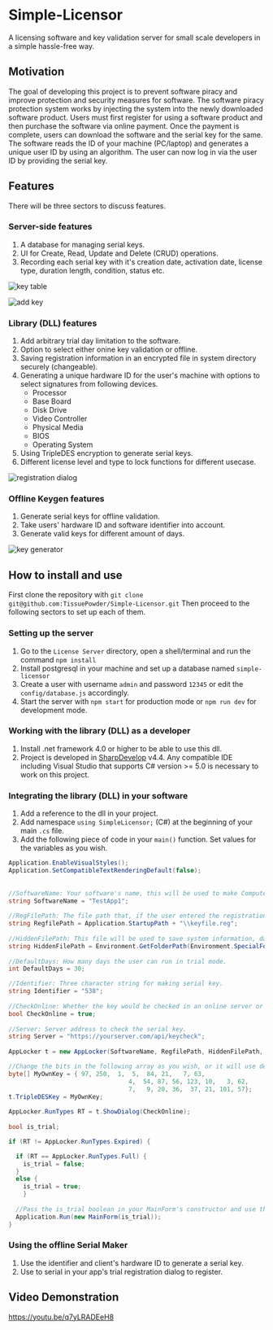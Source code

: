 # Simple-Licensor
A licensing software and key validation server for small scale developers in a simple hassle-free way. 

## Motivation
The goal of developing this project is to prevent software piracy and improve protection and security measures for software. The software piracy protection system works by injecting the system into the newly downloaded software product. Users must first register for using a software product and then purchase the software via online payment. Once the payment is complete, users can download the software and the serial key for the same. The software reads the ID of your machine (PC/laptop) and generates a unique user ID by using an algorithm. The user can now log in via the user ID by providing the serial key.

## Features
There will be three sectors to discuss features.

### Server-side features
1. A database for managing serial keys.
2. UI for Create, Read, Update and Delete (CRUD) operations.
3. Recording each serial key with it's creation date, activation date, license type, duration length, condition, status etc.

![key table](blob/key_table.png?raw=true)

![add key](blob/add_key.png?raw=true)

### Library (DLL) features
1. Add arbitrary trial day limitation to the software.
2. Option to select either onine key validation or offline.
3. Saving registration information in an encrypted file in system directory securely (changeable).
4. Generating a unique hardware ID for the user's machine with options to select signatures from following devices.
   - Processor
   - Base Board
   - Disk Drive
   - Video Controller
   - Physical Media
   - BIOS
   - Operating System
5. Using TripleDES encryption to generate serial keys.
6. Different license level and type to lock functions for different usecase.

![registration dialog](blob/registration_dialog.png?raw=true)

### Offline Keygen features
1. Generate serial keys for offline validation.
2. Take users' hardware ID and software identifier into account.
3. Generate valid keys for different amount of days.

![key generator](blob/key_generator.png?raw=true)


## How to install and use
First clone the repository with `git clone git@github.com:TissuePowder/Simple-Licensor.git`
Then proceed to the following sectors to set up each of them.

### Setting up the server
1. Go to the `License Server` directory, open a shell/terminal and run the command `npm install`
2. Install postgresql in your machine and set up a database named `simple-licensor`
3. Create a user with username `admin` and password `12345` or edit the `config/database.js` accordingly.
4. Start the server with `npm start` for production mode or `npm run dev` for development mode.

### Working with the library (DLL) as a developer
1. Install .net framework 4.0 or higher to be able to use this dll.
2. Project is developed in [SharpDevelop](https://github.com/icsharpcode/SharpDevelop) v4.4. Any compatible IDE including Visual Studio that supports C# version >= 5.0 is necessary to work on this project.

### Integrating the library (DLL) in your software
1. Add a reference to the dll in your project.
2. Add namespace `using SimpleLicensor;` (C#) at the beginning of your main `.cs` file.
3. Add the following piece of code in your `main()` function. Set values for the variables as you wish.
```C#
Application.EnableVisualStyles();
Application.SetCompatibleTextRenderingDefault(false);
		    
		    
//SoftwareName: Your software's name, this will be used to make ComputerID
string SoftwareName = "TestApp1";
		    
//RegFilePath: The file path that, if the user entered the registration code, will save it and check on every run.
string RegfilePath = Application.StartupPath + "\\keyfile.reg";
		    
//HiddenFilePath: This file will be used to save system information, days to finish trial mode, and current date.
string HiddenFilePath = Environment.GetFolderPath(Environment.SpecialFolder.System) + "\\SimpleLicensor.bfr";
						
//DefaultDays: How many days the user can run in trial mode.
int DefaultDays = 30;

//Identifier: Three character string for making serial key.
string Identifier = "538";
			
//CheckOnline: Whether the key would be checked in an online server or offline.
bool CheckOnline = true;
			
//Server: Server address to check the serial key.
string Server = "https://yourserver.com/api/keycheck";
		
AppLocker t = new AppLocker(SoftwareName, RegfilePath, HiddenFilePath, DefaultDays, Identifier, Server);

//Change the bits in the following array as you wish, or it will use default encryption.
byte[] MyOwnKey = { 97, 250,  1,  5,  84, 21,   7, 63,
		                         4,  54, 87, 56, 123, 10,   3, 62,
		                         7,   9, 20, 36,  37, 21, 101, 57};
t.TripleDESKey = MyOwnKey;
		
AppLocker.RunTypes RT = t.ShowDialog(CheckOnline);
		    
bool is_trial;

if (RT != AppLocker.RunTypes.Expired) {

  if (RT == AppLocker.RunTypes.Full) {
    is_trial = false;
  }
  else {
    is_trial = true;
	}
  
  //Pass the is_trial boolean in your MainForm's constructor and use the value to lock functions.
  Application.Run(new MainForm(is_trial));
}
```

### Using the offline Serial Maker
1. Use the identifier and client's hardware ID to generate a serial key.
2. Use to serial in your app's trial registration dialog to register.

## Video Demonstration
https://youtu.be/q7yLRADEeH8


